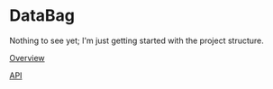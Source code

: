 # DataBag

Nothing to see yet; I'm just getting started with the project structure.

[Overview](https://htmlpreview.github.io/?https://raw.githubusercontent.com/balzack/databag/main/doc/overview.html)

[API](https://htmlpreview.github.io/?https://raw.githubusercontent.com/balzack/databag/main/doc/swagger.html)
